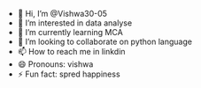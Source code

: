 - 👋 Hi, I’m @Vishwa30-05
- 👀 I’m interested in data analyse
- 🌱 I’m currently learning MCA
- 💞️ I’m looking to collaborate on python language
- 📫 How to reach me in linkdin
- 😄 Pronouns: vishwa
- ⚡ Fun fact: spred happiness

<!---
Vishwa30-05/Vishwa30-05 is a ✨ special ✨ repository because its `README.md` (this file) appears on your GitHub profile.
You can click the Preview link to take a look at your changes.
--->
